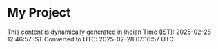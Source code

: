 # My Project

This content is dynamically generated in Indian Time (IST): 2025-02-28 12:46:57 IST
Converted to UTC: 2025-02-28 07:16:57 UTC
